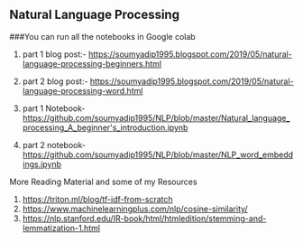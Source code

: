 ## Natural Language Processing
###You can run all the notebooks in Google colab

1.  part 1 blog post:- https://soumyadip1995.blogspot.com/2019/05/natural-language-processing-beginners.html
2.  part 2 blog post:- https://soumyadip1995.blogspot.com/2019/05/natural-language-processing-word.html

1. part 1 Notebook- https://github.com/soumyadip1995/NLP/blob/master/Natural_language_processing_A_beginner's_introduction.ipynb
2. part 2 notebook- https://github.com/soumyadip1995/NLP/blob/master/NLP_word_embeddings.ipynb



More Reading Material and some of my Resources
1. https://triton.ml/blog/tf-idf-from-scratch
2. https://www.machinelearningplus.com/nlp/cosine-similarity/
3. https://nlp.stanford.edu/IR-book/html/htmledition/stemming-and-lemmatization-1.html
